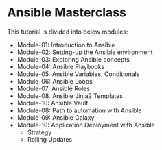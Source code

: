 # Ansible Masterclass

This tutorial is divided into below modules:

- Module-01: Introduction to Ansible
- Module-02: Setting-up the Ansible environment
- Module-03: Exploring Ansible concepts
- Module-04: Ansible Playbooks
- Module-05: Ansible Variables, Conditionals
- Module-06: Ansible Loops
- Module-07: Ansible Roles
- Module-08: Ansible Jinja2 Templates
- Module-10: Ansible Vault
- Module-08: Path to automation with Ansible
- Module-09: Ansible Galaxy
- Module-10: Application Deployment with Ansible
  - Strategy
  - Rolling Updates
